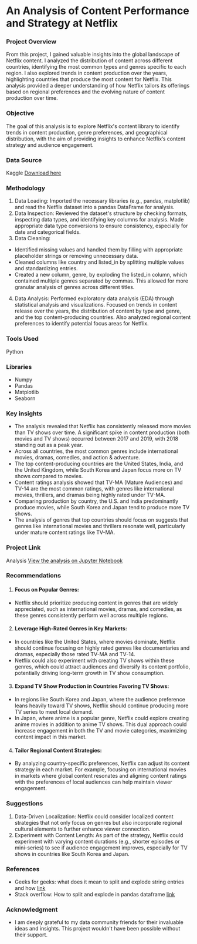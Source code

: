 # An Analysis of Content Performance and Strategy at Netflix

### Project Overview
From this project, I gained valuable insights into the global landscape of Netflix content. I analyzed the distribution of content across different countries, identifying the most common types and genres specific to each region. I also explored trends in content production over the years, highlighting countries that produce the most content for Netflix. This analysis provided a deeper understanding of how Netflix tailors its offerings based on regional preferences and the evolving nature of content production over time.

### Objective
The goal of this analysis is to explore Netflix's content library to identify trends in content production, genre preferences, and geographical distribution, with the aim of providing insights to enhance Netflix’s content strategy and audience engagement.

### Data Source
Kaggle [Download here](https://www.kaggle.com/datasets/shivamb/netflix-shows)

### Methodology
1. Data Loading: Imported the necessary libraries (e.g., pandas, matplotlib) and read the Netflix dataset into a pandas DataFrame for analysis.
2. Data Inspection: Reviewed the dataset's structure by checking formats, inspecting data types, and identifying key columns for analysis. Made appropriate data type conversions to ensure consistency, especially for date and categorical fields.
3. Data Cleaning:
- Identified missing values and handled them by filling with appropriate placeholder strings or removing unnecessary data.
- Cleaned columns like country and listed_in by splitting multiple values and standardizing entries.
- Created a new column, genre, by exploding the listed_in column, which contained multiple genres separated by commas. This allowed for more granular analysis of genres across different titles.
4. Data Analysis: Performed exploratory data analysis (EDA) through statistical analysis and visualizations. Focused on trends in content release over the years, the distribution of content by type and genre, and the top content-producing countries. Also analyzed regional content preferences to identify potential focus areas for Netflix.

### Tools Used
Python

### Libraries
- Numpy
- Pandas
- Matplotlib
- Seaborn

### Key insights
 - The analysis revealed that Netflix has consistently released more movies than TV shows over time. A significant spike in content production (both movies and TV shows) occurred between 2017 and 2019, with 2018 standing out as a peak year.
 - Across all countries, the most common genres include international movies, dramas, comedies, and action & adventure.
 - The top content-producing countries are the United States, India, and the United Kingdom, while South Korea and Japan focus more on TV shows compared to movies.
 - Content ratings analysis showed that TV-MA (Mature Audiences) and TV-14 are the most common ratings, with genres like international movies, thrillers, and dramas being highly rated under TV-MA.
 - Comparing production by country, the U.S. and India predominantly produce movies, while South Korea and Japan tend to produce more TV shows.
 - The analysis of genres that top countries should focus on suggests that genres like international movies and thrillers resonate well, particularly under mature content ratings like TV-MA.

### Project Link
Analysis [View the analysis on Jupyter Notebook](https://github.com/KENE508/Netflix-Content-Strategy-Project/blob/main/Netflix_Content_Strategy_Project.ipynb)

### Recommendations
1. #### Focus on Popular Genres:
 - Netflix should prioritize producing content in genres that are widely appreciated, such as international movies, dramas, and comedies, as these genres consistently perform well across multiple regions.
2. #### Leverage High-Rated Genres in Key Markets:
 - In countries like the United States, where movies dominate, Netflix should continue focusing on highly rated genres like documentaries and dramas, especially those rated TV-MA and TV-14.
 - Netflix could also experiment with creating TV shows within these genres, which could attract audiences and diversify its content portfolio, potentially driving long-term growth in TV show consumption.
3. #### Expand TV Show Production in Countries Favoring TV Shows:
 - In regions like South Korea and Japan, where the audience preference leans heavily toward TV shows, Netflix should continue producing more TV series to meet local demand.
 - In Japan, where anime is a popular genre, Netflix could explore creating anime movies in addition to anime TV shows. This dual approach could increase engagement in both the TV and movie categories, maximizing content impact in this market.
4. #### Tailor Regional Content Strategies:
 - By analyzing country-specific preferences, Netflix can adjust its content strategy in each market. For example, focusing on international movies in markets where global content resonates and aligning content ratings with the preferences of local audiences can help maintain viewer engagement.

### Suggestions
1. Data-Driven Localization: Netflix could consider localized content strategies that not only focus on genres but also incorporate regional cultural elements to further enhance viewer connection.
2. Experiment with Content Length: As part of the strategy, Netflix could experiment with varying content durations (e.g., shorter episodes or mini-series) to see if audience engagement improves, especially for TV shows in countries like South Korea and Japan.

### References
 - Geeks for geeks: what does it mean to split and explode string entries and how [link](https://www.geeksforgeeks.org/how-to-split-explode-pandas-dataframe-string-entry-to-separate-rows/)
 - Stack overflow: How to split and explode in pandas dataframe [link](https://stackoverflow.com/questions/12680754/split-explode-pandas-dataframe-string-entry-to-separate-rows)

### Acknowledgment
 -  I am deeply grateful to my data community friends for their invaluable ideas and insights. This project wouldn't have been possible without their support.







